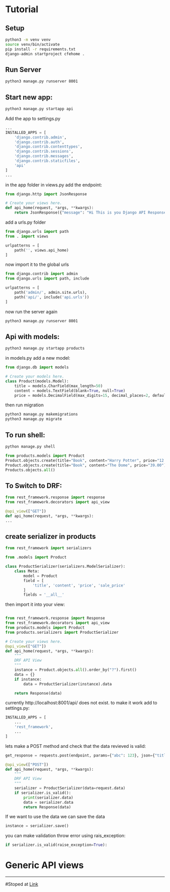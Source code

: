 # Tutorial

## Setup
```bash
python3 -m venv venv
source venv/bin/activate  
pip install -r requirements.txt
django-admin startproject cfehome .
```
## Run Server
```bash
python3 manage.py runserver 8001
```

## Start new app:
```bash
python3 manage.py startapp api
```

Add the app to settings.py

```python
...
INSTALLED_APPS = [
    'django.contrib.admin',
    'django.contrib.auth',
    'django.contrib.contenttypes',
    'django.contrib.sessions',
    'django.contrib.messages',
    'django.contrib.staticfiles',
    'api'
]
...
```

in the app folder in views.py add the endpoint:
```python
from django.http import JsonResponse

# Create your views here.
def api_home(request, *args, **kwargs):
    return JsonResponse({"message": "Hi This is you Django API Response"})
```

add a urls.py folder
```python
from django.urls import path
from . import views

urlpatterns = [
    path('', views.api_home)
]
```

now import it to the global urls
```python
from django.contrib import admin
from django.urls import path, include

urlpatterns = [
    path('admin/', admin.site.urls),
    path('api/', include('api.urls'))
]
```
now run the server again
```bash
python3 manage.py runserver 8001
```

## Api with models:
```bash
python3 manage.py startapp products                                    
```

in models.py add a new model:
```python
from django.db import models

# Create your models here.
class Product(models.Model):
    title = models.CharField(max_length=50)
    content = models.TextField(blank=True, null=True)
    price = models.DecimalField(max_digits=15, decimal_places=2, default=99.99)
```
then run migration
```bash
python3 manage.py makemigrations
python3 manage.py migrate
```

## To run shell:
```bash
python manage.py shell
```
```python
from products.models import Product
Product.objects.create(title="Book", content="Harry Potter", price="12.00")
Product.objects.create(title="Book", content="The Dome", price="39.00")
Products.objects.all()
```

## To Switch to DRF:
```python
from rest_framework.response import response
from rest_framework.decorators import api_view

@api_view(["GET"])
def api_home(request, *args, **kwargs):
...
```

## create serializer in products
```python
from rest_framework import serializers

from .models import Product

class ProductSerializer(serializers.ModelSerializer):
    class Meta:
        model = Product
        field = [
            'title', 'content', 'price', 'sale_price'
        ]
        fields = '__all__'
```
then import it into your view:
```python

from rest_framework.response import Response
from rest_framework.decorators import api_view
from products.models import Product
from products.serializers import ProductSerializer

# Create your views here.
@api_view(["GET"])
def api_home(request, *args, **kwargs):
    """
    DRF API View
    """
    instance = Product.objects.all().order_by("?").first()
    data = {}
    if instance:
        data = ProductSerializer(instance).data

    return Response(data)
```

currently http://localhost:8001/api/ does not exist.
to make it work add to settings.py:

```python
INSTALLED_APPS = [
    ...
    'rest_framework',
    ...
]
```

lets make a POST method and check that the data revieved is valid:

```python
get_response = requests.post(endpoint, params={"abc": 123}, json={"title": "Hello World"}) # HTTP request
```
```python
@api_view(["POST"])
def api_home(request, *args, **kwargs):
    """
    DRF API View
    """
    serializer = ProductSerializer(data=request.data)
    if serializer.is_valid():
        print(serializer.data)
        data = serializer.data
        return Response(data)
```
If we want to use the data we can save the data
```python
instance = serializer.save()
```

you can make validation throw error using rais_exception:
```python
if serializer.is_valid(raise_exception=True):
```

# Generic API views




---
#Stoped at [Link](https://youtu.be/c708Nf0cHrs?t=5460)


